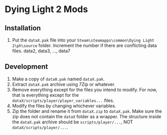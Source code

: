 # Dying Light 2 Mods

## Installation

1. Put the `dataX.pak` file into your `Steam\steamapps\common\Dying Light 2\ph\source` folder. Increment the number if there are conflicting data files. data2, data3, ..., data7

## Development

1. Make a copy of `data0.pak` named `dataX.pak`.
1. Extract `dataX.pak` archive using 7Zip or whatever.
1. Remove everything except for the files you intend to modify. For now, that is everything except for the `dataX/scripts/player/player_variables...` files.
1. Modify the files by changing whichever variables.
1. Zip the folder and rename it from `dataX.zip` to `dataX.pak`. Make sure the zip does not contain the `dataX` folder as a wrapper. The structure inside the `dataX.pak` archive should be `scripts/player/...`, NOT `dataX/scripts/player/...`.
